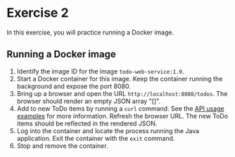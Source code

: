 # Exercise 2

In this exercise, you will practice running a Docker image.

## Running a Docker image

1. Identify the image ID for the image `todo-web-service:1.0`.
2. Start a Docker container for this image. Keep the container running the background and expose the port 8080.
3. Bring up a browser and open the URL `http://localhost:8080/todos`. The browser should render an empty JSON array "[]".
4. Add to new ToDo items by running a `curl` command. See the [API usage examples](https://github.com/bmuschko/todo-web-service-exercise#using-the-api) for more information. Refresh the browser URL. The new ToDo items should be reflected in the rendered JSON.
5. Log into the container and locate the process running the Java application. Exit the container with the `exit` command.
6. Stop and remove the container.